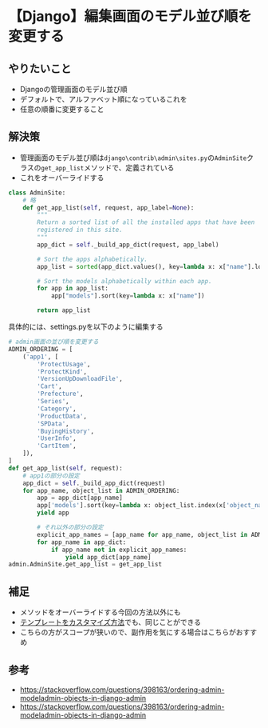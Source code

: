 # 【Django】編集画面のモデル並び順を変更する

## やりたいこと

- Djangoの管理画面のモデル並び順
- デフォルトで、アルファベット順になっているこれを
- 任意の順番に変更すること

## 解決策

- 管理画面のモデル並び順は`django\contrib\admin\sites.py`の`AdminSite`クラスの`get_app_list`メソッドで、定義されている
- これをオーバーライドする

```python
class AdminSite:
    # 略
    def get_app_list(self, request, app_label=None):
        """
        Return a sorted list of all the installed apps that have been
        registered in this site.
        """
        app_dict = self._build_app_dict(request, app_label)

        # Sort the apps alphabetically.
        app_list = sorted(app_dict.values(), key=lambda x: x["name"].lower())

        # Sort the models alphabetically within each app.
        for app in app_list:
            app["models"].sort(key=lambda x: x["name"])

        return app_list
```

具体的には、settings.pyを以下のように編集する

```python
# admin画面の並び順を変更する
ADMIN_ORDERING = [
    ('app1', [
        'ProtectUsage',
        'ProtectKind',
        'VersionUpDownloadFile',
        'Cart',
        'Prefecture',
        'Series',
        'Category',
        'ProductData',
        'SPData',
        'BuyingHistory',
        'UserInfo',
        'CartItem',
    ]),
]
def get_app_list(self, request):
    # app1の部分の設定
    app_dict = self._build_app_dict(request)
    for app_name, object_list in ADMIN_ORDERING:
        app = app_dict[app_name]
        app['models'].sort(key=lambda x: object_list.index(x['object_name']))
        yield app

        # それ以外の部分の設定
        explicit_app_names = [app_name for app_name, object_list in ADMIN_ORDERING]
        for app_name in app_dict:
            if app_name not in explicit_app_names:
                yield app_dict[app_name]
admin.AdminSite.get_app_list = get_app_list
```

## 補足

- メソッドをオーバーライドする今回の方法以外にも
- [テンプレートをカスタマイズ方法](https://docs.djangoproject.com/en/4.2/intro/tutorial07/#customize-the-admin-index-page)でも、同じことができる
- こちらの方がスコープが狭いので、副作用を気にする場合はこちらがおすすめ

## 参考

- <https://stackoverflow.com/questions/398163/ordering-admin-modeladmin-objects-in-django-admin>
- <https://stackoverflow.com/questions/398163/ordering-admin-modeladmin-objects-in-django-admin>



